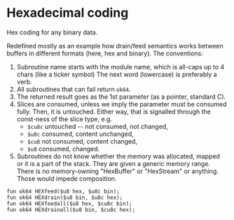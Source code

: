 #   Hexadecimal coding

Hex coding for any binary data.

Redefined mostly as an example how drain/feed semantics works
between buffers in different formats (here, hex and binary).
The conventions:

 1. Subroutine name starts with the module name,
    which is all-caps up to 4 chars (like a ticker symbol)
    The next word (lowercase) is preferably a verb.
 2. All subroutines that can fail return `ok64`.
 3. The returned result goes as the 1st parameter 
    (as a pointer, standard C).
 4. Slices are consumed, unless we imply the parameter
    must be consumed fully. Then, it is untouched.
    Either way, that is signalled through the const-ness
    of the slice type, e.g.
      - `$cu8c` untouched -- not consumed, not changed,
      - `$u8c` consumed, content unchanged,
      - `$cu8` not consumed, content changed,
      - `$u8` consumed, changed.
 5. Subroutines do not know whether the memory was allocated,
    mapped or it is a part of the stack. They are given a
    generic memory range. There is no memory-owning "HexBuffer" 
    or "HexStream" or anything. Those would impede composition.
````
fun ok64 HEXfeed($u8 hex, $u8c bin);
fun ok64 HEXdrain($u8 bin, $u8c hex);
fun ok64 HEXfeedall($u8 hex, $cu8c bin);
fun ok64 HEXdrainall($u8 bin, $cu8c hex);
````
